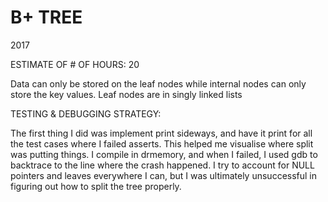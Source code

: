 # B+ TREE
2017

ESTIMATE OF # OF HOURS:  20

Data can only be stored on the leaf nodes while internal nodes can only store the key values.
Leaf nodes are in singly linked lists

TESTING & DEBUGGING STRATEGY: 

The first thing I did was implement print sideways, and have it print
for all the test cases where I failed asserts. This helped me visualise where
split was putting things. I compile in drmemory, and when I failed, I used 
gdb to backtrace to the line where the crash happened. I try to account for NULL
pointers and leaves everywhere I can, but I was ultimately unsuccessful in 
figuring out how to split the tree properly.
